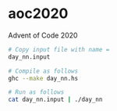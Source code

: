 # aoc2020
Advent of Code 2020

```Bash
# Copy input file with name = 
day_nn.input

# Compile as follows 
ghc --make day_nn.hs

# Run as follows 
cat day_nn.input | ./day_nn
```
